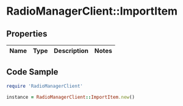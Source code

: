 # RadioManagerClient::ImportItem

## Properties

Name | Type | Description | Notes
------------ | ------------- | ------------- | -------------

## Code Sample

```ruby
require 'RadioManagerClient'

instance = RadioManagerClient::ImportItem.new()
```


